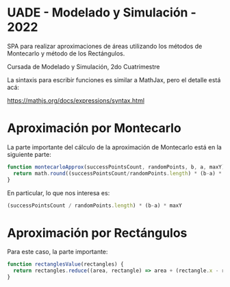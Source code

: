 # UADE - Modelado y Simulación - 2022

SPA para realizar aproximaciones de áreas utilizando los métodos de Montecarlo y método de los Rectángulos.

Cursada de Modelado y Simulación, 2do Cuatrimestre

La sintaxis para escribir funciones es similar a MathJax, pero el detalle está acá:

https://mathjs.org/docs/expressions/syntax.html

# Aproximación por Montecarlo

La parte importante del cálculo de la aproximación de Montecarlo está en la siguiente parte:

```js
function montecarloApprox(successPointsCount, randomPoints, b, a, maxY) {
  return math.round((successPointsCount/randomPoints.length) * (b-a) * maxY, 2);
}
```

En particular, lo que nos interesa es:

```js
(successPointsCount / randomPoints.length) * (b-a) * maxY
```

# Aproximación por Rectángulos

Para este caso, la parte importante:

```js
function rectanglesValue(rectangles) {
  return rectangles.reduce((area, rectangle) => area + (rectangle.x - rectangle.x0) * rectangle.y, 0);
}
```
